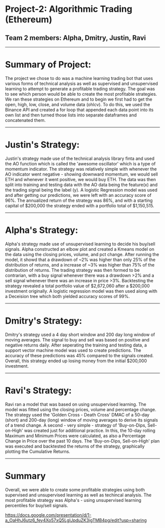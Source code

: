 # Project-2: Algorithmic Trading (Ethereum)
## Team 2 members: Alpha, Dmitry, Justin, Ravi
---

# Summary of Project:
The project we chose to do was a machine learning trading bot that uses various forms of technical analysis as well as supervised and unsupervised learning to attempt to generate a profitable trading strategy. The goal was to see which person would be able to create the most profitable strategies. We ran these strategies on Ethereum and to begin we first had to get the open, high, low, close, and volume data (ohlcv). To do this, we used the Binance API and created a for loop that appended each data point into its own list and then turned those lists into separate dataframes and concatenated them.

---
# Justin's Strategy:
Justin's strategy made use of the technical analysis library finta and used the AO function which is called the 'awesome oscillator' which is a type of momentum indicator. The strategy was relatively simple with whenever the AO indicator went negative - showing downward momentum, we would sell ETH and whenever it went positive, we would buy ETH. The data was then split into training and testing data with the AO data being the feature(x) and the trading signal being the label (y). A logistic Regression model was used and after getting our predictions, we were left with an accuracy score of 96%. The annualized return of the strategy was 86%, and with a starting capital of $200,000 the strategy ended with a portfolio total of $1,150,515.

---
# Alpha's Strategy:
Alpha's strategy made use of unsupervised learning to decide his buy/sell signals. Alpha constructed an elbow plot and created a Kmeans model on the data using the closing prices, volume, and pct change. After running the model, it showd that a drawdown of ~2% was higher than only 25% of the distribution of returns, and a increase of ~3% was higher than 75% of the distribution of returns. The trading strategy was then formed to be contrarian, with a buy signal whenever there was a drawdown >2% and a sell signal whenever there was an increase in price >3%. Backtesting the strategy revealed a total portfolio value of $2,672,060 after a $200,000 investment originally. A logistic regression model was then used along with a Deceision tree which both yielded accuracy scores of 99%.

---
# Dmitry's Strategy:
Dmitry's strategy used a 4 day short window and 200 day long window of moving averages. The signal to buy and sell was based on positive and negative returns daily. After seperating the training and testing data, a support vector machine model was used to create predictions. The accuracy of these predictions was 45% compared to the signals created. Overall, this strategy ended up losing money from the initial $200,000 investment.

---
# Ravi's Strategy:
Ravi ran a model that was based on using unsupervised learning. The model was fitted using the closing prices, volume and percentage change. The strategy used the 'Golden Cross - Death Cross' DMAC of a 50-day (short) and 200-day (long) window of moving averages to derive its signals of a trend change. A second - very simple - strategy of 'Buy-on-Dips, Sell-on-High' was created just for additional practice. In this, the 10-day rolling Maximum and Minimum Prices were calculated, as also a Percentage Change in Price over the past 10 days. The 'Buy-on-Dips, Sell-on-High' plan was executed and backtested the returns of the strategy, graphically plotting the Cumulative Returns.

---
# Summary
Overall, we were able to create some profitable strategies using both supervised and unsupervised learning as well as techincal analysis. The most profitable strategy was Alpha's - using unsupervised learning percentiles for buy/sell signals. 

https://docs.google.com/presentation/d/1-a_OaHhJ6utz6_fey4Xo57xQ5LgIJpduZK3igTMB4pg/edit?usp=sharing
